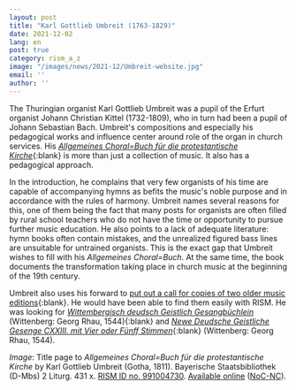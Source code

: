 ```yaml
---
layout: post
title: "Karl Gottlieb Umbreit (1763-1829)"
date: 2021-12-02
lang: en
post: true
category: rism_a_z
image: "/images/news/2021-12/Umbreit-website.jpg"
email: ''
author: ''
---
```


The Thuringian organist Karl Gottlieb Umbreit was a pupil of the Erfurt organist Johann Christian Kittel (1732-1809), who in turn had been a pupil of Johann Sebastian Bach. Umbreit's compositions and especially his pedagogical works and influence center around role of the organ in church services. His [_Allgemeines Choral=Buch für die protestantische Kirche_](https://opac.rism.info/search?id=991004730&View=rism){:blank} is more than just a collection of music. It also has a pedagogical approach.  

In the introduction, he complains that very few organists of his time are capable of accompanying hymns as befits the music's noble purpose and in accordance with the rules of harmony. Umbreit names several reasons for this, one of them being the fact that many posts for organists are often filled by rural school teachers who do not have the time or opportunity to pursue further music education. He also points to a lack of adequate literature: hymn books often contain mistakes, and the unrealized figured bass lines are unsuitable for untrained organists. This is the exact gap that Umbreit wishes to fill with his _Allgemeines Choral=Buch_. At the same time, the book documents the transformation taking place in church music at the beginning of the 19th century.  

Umbreit also uses his forward to [put out a call for copies of two older music editions](https://www.digitale-sammlungen.de/de/view/bsb10496505?page=16,17){:blank}. He would have been able to find them easily with RISM. He was looking for [_Wittembergisch deudsch Geistlich Gesangbüchlein_](https://opac.rism.info/search?id=990067729&View=rism) (Wittenberg: Georg Rhau, 1544){:blank} and [_Newe Deudsche Geistliche Gesenge CXXIII. mit Vier oder Fünff Stimmen_](https://opac.rism.info/search?id=1001035418&View=rism){:blank} (Wittenberg: Georg Rhau, 1544).

_Image_: Title page to _Allgemeines Choral=Buch für die protestantische Kirche_ by Karl Gottlieb Umbreit (Gotha, 1811). Bayerische Staatsbibliothek (D-Mbs) 2 Liturg. 431 x. [RISM ID no. 991004730](https://opac.rism.info/search?id=991004730&View=rism). [Available online](https://mdz-nbn-resolving.de/urn:nbn:de:bvb:12-bsb10496505-4 ) ([NoC-NC](http://rightsstatements.org/vocab/NoC-NC/1.0/)).
